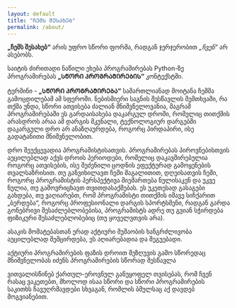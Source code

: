 ```yaml
---
layout: default
title: "ᲩᲔᲛᲡ ᲨᲔᲡᲐᲮᲔᲑ"
permalink: /about/
---
```


**„ჩემს შესახებ“** არის უფრო სწორი ფორმა, რადგან ჯერჯერობით *„ჩვენ“* არ ასებობს.

საიტის ძირითადი ნაწილი ეხება პროგრამირებას Python-ზე პროგრამირებას **„ᲡᲬᲝᲠᲘ ᲞᲠᲝᲒᲠᲐᲛᲘᲠᲔᲑᲘᲡ“** კონტექსტში.

ტერმინი - **„ᲡᲬᲝᲠᲘ ᲞᲠᲝᲒᲠᲐᲛᲘᲠᲔᲑᲐ“** სამართლიანად მოიტანა ჩემმა გამოცდილებამ ამ სფეროში. ნებისმიერი საგნის შესწავლის შემთხვაში, რა თქმა უნდა, სწორი ათვისება ძალიან მნიშვნელოვანია, მაგრამ პროგრამირებაში ეს გარდაისახება დაკარგულ  დროში, რომელიც თითქმის არასდროს არაა ამ დარგის მკუნალი, ტექნოლოგიურ დარგებში დაკარგული დრო არ ანაზღაურდება, როგორც პირდაპირი, ისე გადატანითი მნიშვნელობით.

დრო შეუქცევადია პროგრამისტისათვის. პროგრამირებას პიროვნებისთვის აუცილებლად აქვს დროის პერიოდები, რომელიც დაკავშირებულია როგორც ათვისების, ისე შეძენილი ცოდნის ეფექტურად გამოყენების თვალსაზრისით. თუ განვიხილავთ ჩემი მაგალითით, დღეისათვის ჩემი, როგორც პროგრამისტის პერსპექტივა მიემართება ნულისაკენ და უკვე ნულია, თუ გამოვრიცხავთ თვითდასაქმებას. ეს უკეთესად გასაგები გახდება, თუ ვაღიარებთ, რომ პროგრამისტი თითქმის იმავე სიჩქარით „ბერდება“, როგორც პროფესიონალი დარგის სპორტსმენი, რადგან გარდა გონებრივი შესაძლებლობებისა, პროგრამისტს ადრე თუ გვიან სჭირდება ფიზიკური შესაძლებლობებიც (თუ ყოველვთვის არა).

ასაკის მომატებასთან ერად აქტიური მუშაობის ხანგრძლივობა აუცილებლად შემცირდება, ეს აღიარებადია და შეგუებადი.

აქტიური პროგრამირების ფაზის დროით შეზღუვის გამო სწორედაც მნიშვნელობას იძენს პროგრამირების სწორად შესწავლა

ვითვალისწინებ ქართულ-ეროვნულ განუყოფელ თვისებას, რომ ჩვენ რასაც ვაკეთებთ, მხოლოდ ისაა სწორი და სწორი პროგრამირების საკითხს ჩავუღრმავდები სხვაგან, რომლის ბმულსაც აქ დავდებ მოგვიანებით.
